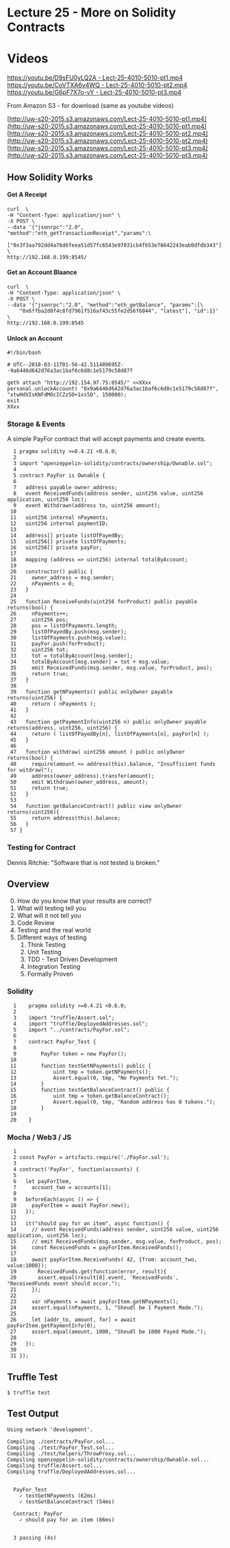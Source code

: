 Lecture 25 - More on Solidity Contracts
=========================

# Videos

[https://youtu.be/D9sFU0yLQ2A - Lect-25-4010-5010-pt1.mp4](https://youtu.be/D9sFU0yLQ2A)<br>
[https://youtu.be/CoVTXA6v4WQ - Lect-25-4010-5010-pt2.mp4](https://youtu.be/CoVTXA6v4WQ)<br>
[https://youtu.be/G6pF7X7o-vY - Lect-25-4010-5010-pt3.mp4](https://youtu.be/G6pF7X7o-vY)<br>

From Amazon S3 - for download (same as youtube videos)

[http://uw-s20-2015.s3.amazonaws.com/Lect-25-4010-5010-pt1.mp4](http://uw-s20-2015.s3.amazonaws.com/Lect-25-4010-5010-pt1.mp4)<br>
[http://uw-s20-2015.s3.amazonaws.com/Lect-25-4010-5010-pt2.mp4](http://uw-s20-2015.s3.amazonaws.com/Lect-25-4010-5010-pt2.mp4)<br>
[http://uw-s20-2015.s3.amazonaws.com/Lect-25-4010-5010-pt3.mp4](http://uw-s20-2015.s3.amazonaws.com/Lect-25-4010-5010-pt3.mp4)<br>

## How Solidity Works


#### Get A Receipt

```
curl  \
-H "Content-Type: application/json" \
-X POST \
--data '{"jsonrpc":"2.0", "method":"eth_getTransactionReceipt","params":\
   ["0x3f3aa792dd4a76d6feea51d57fc6543e97031cb4fb53e76642243eab0dfdb343"],"id":1}' \
http://192.168.0.199:8545/
```

#### Get an Account Blaance

```
curl  \
-H "Content-Type: application/json" \
-X POST \
--data '{"jsonrpc":"2.0", "method":"eth_getBalance", "params":[\
    "0x6ffba2d0f4c8fd7961f516af43c55fe2d56f6044", "latest"], "id":1}' \
http://192.168.0.199:8545
```

#### Unlock an Account

```
#!/bin/bash

# UTC--2018-03-11T01-56-42.511489695Z--9a6446d642d76a3ac1baf6c6d8c1e5179c58d87f

geth attach "http://192.154.97.75:8545/" <<XXxx
personal.unlockAccount( "0x9a6446d642d76a3ac1baf6c6d8c1e5179c58d87f", "xtwHdVIsKNFdMOcICZz5O+1xs5Q", 150000);
exit
XXxx

```


### Storage & Events

A simple PayFor contract that will accept payments and create events.

```
  1 pragma solidity >=0.4.21 <0.6.0;
  2 
  3 import "openzeppelin-solidity/contracts/ownership/Ownable.sol";
  4 
  5 contract PayFor is Ownable {
  6 
  7   address payable owner_address;
  8   event ReceivedFunds(address sender, uint256 value, uint256 application, uint256 loc);
  9   event Withdrawn(address to, uint256 amount);
 10 
 11   uint256 internal nPayments;
 12   uint256 internal paymentID;
 13 
 14   address[] private listOfPayedBy;
 15   uint256[] private listOfPayments;
 16   uint256[] private payFor;
 17 
 18   mapping (address => uint256) internal totalByAccount;
 19 
 20   constructor() public {
 21     owner_address = msg.sender;
 22     nPayments = 0;
 23   }
 24 
 25   function ReceiveFunds(uint256 forProduct) public payable returns(bool) {
 26     nPayments++;
 27     uint256 pos;
 28     pos = listOfPayments.length;
 29     listOfPayedBy.push(msg.sender);
 30     listOfPayments.push(msg.value);
 31     payFor.push(forProduct);
 32     uint256 tot;
 33     tot = totalByAccount[msg.sender];
 34     totalByAccount[msg.sender] = tot + msg.value;
 35     emit ReceivedFunds(msg.sender, msg.value, forProduct, pos);
 36     return true;
 37   }
 38 
 39   function getNPayments() public onlyOwner payable returns(uint256) {
 40     return ( nPayments );
 41   }
 42 
 43   function getPaymentInfo(uint256 n) public onlyOwner payable returns(address, uint256, uint256) {
 44     return ( listOfPayedBy[n], listOfPayments[n], payFor[n] );
 45   }
 46   
 47   function withdraw( uint256 amount ) public onlyOwner returns(bool) {
 48     require(amount <= address(this).balance, "Insufficient funds for witdrawl");
 49     address(owner_address).transfer(amount);
 50     emit Withdrawn(owner_address, amount);
 51     return true;
 52   }
 53 
 54   function getBalanceContract() public view onlyOwner returns(uint256){
 55     return address(this).balance;
 56   }
 57 }

```

### Testing for Contract

Dennis Ritchie: "Software that is not tested is broken."

## Overview

0. How do you know that your results are correct?
1. What will testing tell you
2. What will it not tell you
3. Code Review
4. Testing and the real world
6. Different ways of testing
	1. Think Testing
	2. Unit Testing
	3. TDD - Test Driven Development
	4. Integration Testing
	5. Formally Proven

### Solidity

```
  1    pragma solidity >=0.4.21 <0.6.0;
  2    
  3    import "truffle/Assert.sol";
  4    import "truffle/DeployedAddresses.sol";
  5    import "../contracts/PayFor.sol";
  6    
  7    contract PayFor_Test {
  8    
  9        PayFor token = new PayFor();
 10    
 11        function testGetNPayments() public {
 12            uint tmp = token.getNPayments();
 13            Assert.equal(0, tmp, "No Payments Yet.");
 14        }
 15        function testGetBalanceContract() public {
 16            uint tmp = token.getBalanceContract();
 17            Assert.equal(0, tmp, "Random address has 0 tokens.");
 18        }
 19    
 20    }
```

### Mocha / Web3 / JS

```
  1 
  2 const PayFor = artifacts.require('./PayFor.sol');
  3 
  4 contract('PayFor', function(accounts) {
  5 
  6   let payForItem, 
  7     account_two = accounts[1];
  8 
  9   beforeEach(async () => {
 10     payForItem = await PayFor.new();
 11   });
 12 
 13   it("should pay for an item", async function() {
 14     // event ReceivedFunds(address sender, uint256 value, uint256 application, uint256 loc);
 15     // emit ReceivedFunds(msg.sender, msg.value, forProduct, pos);
 16     const ReceivedFunds = payForItem.ReceivedFunds();
 17 
 18     await payForItem.ReceiveFunds( 42, {from: account_two, value:1000});
 19       ReceivedFunds.get(function(error, result){
 20       assert.equal(result[0].event, 'ReceivedFunds', "ReceivedFunds event should occur.");
 21     });
 22 
 23     var nPayments = await payForItem.getNPayments();
 24     assert.equal(nPayments, 1, "Shoudl be 1 Payment Made.");
 25 
 26     let [addr_to, amount, for] = await payForItem.getPaymentInfo(0);
 27     assert.equal(amount, 1000, "Shoudl be 1000 Payed Made.");
 28 
 29   });
 30 
 31 });

```

## Truffle Test

```
$ truffle test
```

## Test Output

```
Using network 'development'.

Compiling ./contracts/PayFor.sol...
Compiling ./test/PayFor_Test.sol...
Compiling ./test/helpers/ThrowProxy.sol...
Compiling openzeppelin-solidity/contracts/ownership/Ownable.sol...
Compiling truffle/Assert.sol...
Compiling truffle/DeployedAddresses.sol...


  PayFor_Test
    ✓ testGetNPayments (62ms)
    ✓ testGetBalanceContract (54ms)

  Contract: PayFor
    ✓ should pay for an item (86ms)


  3 passing (4s)

```

